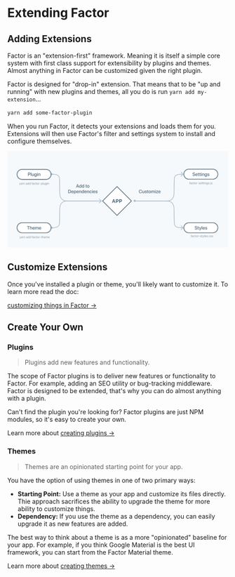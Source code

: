 # Extending Factor

## Adding Extensions

Factor is an "extension-first" framework. Meaning it is itself a simple core system with first class support for extensibility by plugins and themes. Almost anything in Factor can be customized given the right plugin.

Factor is designed for "drop-in" extension. That means that to be "up and running" with new plugins and themes, all you do is run `yarn add my-extension`...

```bash
yarn add some-factor-plugin
```

When you run Factor, it detects your extensions and loads them for you. Extensions will then use Factor's filter and settings system to install and configure themselves.

![Adding Extensions](./img/adding-extensions.svg)

## Customize Extensions

Once you've installed a plugin or theme, you'll likely want to customize it. To learn more read the doc:

[customizing things in Factor &rarr;](./customization)

## Create Your Own

### Plugins

> Plugins add new features and functionality.

The scope of Factor plugins is to deliver new features or functionality to Factor. For example, adding an SEO utility or bug-tracking middleware. Factor is designed to be extended, that's why you can do almost anything with a plugin.

Can't find the plugin you're looking for? Factor plugins are just NPM modules, so it's easy to create your own.

Learn more about [creating plugins &rarr;](./creating-plugins)

### Themes

> Themes are an opinionated starting point for your app.

You have the option of using themes in one of two primary ways:

- **Starting Point:** Use a theme as your app and customize its files directly. Thie approach sacrifices the ability to upgrade the theme for more ability to customize things.
- **Dependency:** If you use the theme as a dependency, you can easily upgrade it as new features are added.

The best way to think about a theme is as a more "opinionated" baseline for your app. For example, if you think Google Material is the best UI framework, you can start from the Factor Material theme.

Learn more about [creating themes &rarr;](./creating-themes)
